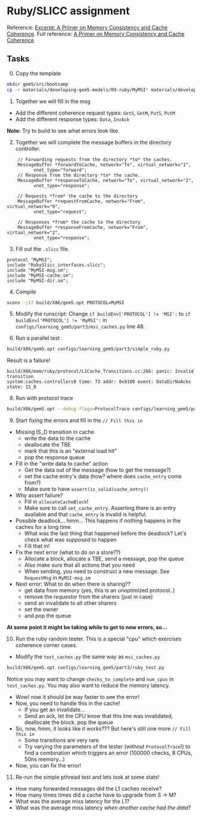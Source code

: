 # Ruby/SLICC assignment

Reference: [Excerpt: A Primer on Memory Consistency and Cache Coherence](https://www.gem5.org/_pages/static/external/Sorin_et-al_Excerpt_8.2.pdf).
Full reference: [A Primer on Memory Consistency and Cache Coherence](https://www.morganclaypool.com/doi/pdf/10.2200/S00962ED2V01Y201910CAC049)

## Tasks

0. Copy the template

```sh
mkdir gem5/src/bootcamp
cp -r materials/developing-gem5-models/09-ruby/MyMSI* materials/developing-gem5-models/09-ruby/SConscript gem5/src/bootcamp
```

1. Together we will fill in the msg

- Add the different coherence request types: `GetS`, `GetM`, `PutS`, `PutM`
- Add the different response types: `Data`, `InvAck`

**Note:** Try to build to see what errors look like.

2. Together we will complete the message buffers in the directory controller.

```
    // Forwarding requests from the directory *to* the caches.
    MessageBuffer *forwardToCache, network="To", virtual_network="1",
          vnet_type="forward";
    // Response from the directory *to* the cache.
    MessageBuffer *responseToCache, network="To", virtual_network="2",
          vnet_type="response";

    // Requests *from* the cache to the directory
    MessageBuffer *requestFromCache, network="From", virtual_network="0",
          vnet_type="request";

    // Responses *from* the cache to the directory
    MessageBuffer *responseFromCache, network="From", virtual_network="2",
          vnet_type="response";
```

3. Fill out the `.slicc` file.

```text
protocol "MyMSI";
include "RubySlicc_interfaces.slicc";
include "MyMSI-msg.sm";
include "MyMSI-cache.sm";
include "MyMSI-dir.sm";
```

4. Compile

```sh
scons -j17 build/X86/gem5.opt PROTOCOL=MyMSI
```

5. Modify the runscript: Change `if buildEnv['PROTOCOL'] != 'MSI':` to `if buildEnv['PROTOCOL'] != 'MyMSI':` in `configs/learning_gem5/part3/msi_caches.py` line 48.

6. Run a parallel test

```sh
build/X86/gem5.opt configs/learning_gem5/part3/simple_ruby.py
```

Result is a failure!

```termout
build/X86/mem/ruby/protocol/L1Cache_Transitions.cc:266: panic: Invalid transition
system.caches.controllers0 time: 73 addr: 0x9100 event: DataDirNoAcks state: IS_D
```

8. Run with protocol trace

```sh
build/X86/gem5.opt --debug-flags=ProtocolTrace configs/learning_gem5/part3/simple_ruby.py
```

9. Start fixing the errors and fill in the `// Fill this in`

- Missing IS_D transition in cache
  - write the data to the cache
  - deallocate the TBE
  - mark that this is an "external load hit"
  - pop the response queue
- Fill in the "write data to cache" action
  - Get the data out of the message (how to get the message?)
  - set the cache entry's data (how? where does `cache_entry` come from?)
  - Make sure to have `assert(is_valid(cache_entry))`
- Why assert failure?
  - Fill in `allocateCacheBlock`!
  - Make sure to call `set_cache_entry`. Asserting there is an entry available and that `cache_entry` is invalid is helpful.
- Possible deadlock... hmm... This happens if *nothing* happens in the caches for a long time.
  - What was the last thing that happened before the deadlock? Let's check what was *supposed* to happen
  - Fill that in!
- Fix the next error (what to do on a store??)
  - Allocate a block, allocate a TBE, send a message, pop the queue
  - Also make sure that all actions that you need
  - When sending, you need to construct a new message. See `RequestMsg` in `MyMSI-msg.sm`
- Next error: What to do when there is sharing??
  - get data from memory (yes, this is an unoptimized protocol..)
  - remove the *requestor* from the sharers (just in case)
  - send an invalidate to all other sharers
  - set the owner
  - and pop the queue

**At some point it might be taking while to get to new errors, so...**

10. Run the ruby random tester. This is a special "cpu" which exercises coherence corner cases.

- Modify the `test_caches.py` the same way as `msi_caches.py`

```sh
build/X86/gem5.opt configs/learning_gem5/part3/ruby_test.py
```

Notice you may want to change `checks_to_complete` and `num_cpus` in `test_caches.py`.
You may also want to reduce the memory latency.

- Wow! now it should be way faster to see the error!
- Now, you need to handle this in the cache!
  - If you get an invalidate...
  - Send an ack, let the CPU know that this line was invalidated, deallocate the block, pop the queue
- So, now, hmm, it looks like it works??? But here's still one more `// Fill this in`
  - Some transitions are very rare
  - Try varying the parameters of the tester (without `ProtocolTrace`!) to find a combination which triggers an error (100000 checks, 8 CPUs, 50ns memory...)
- Now, you can fix the error!

11. Re-run the simple pthread test and lets look at some stats!

- How many forwarded messages did the L1 caches receive?
- How many times times did a cache have to upgrade from S -> M?
- What was the average miss latency for the L1?
- What was the average miss latency *when another cache had the data*?
